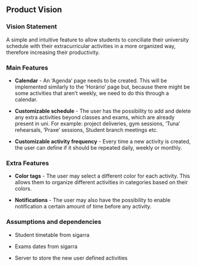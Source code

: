 
## Product Vision

### Vision Statement

A simple and intuitive feature to allow students to conciliate their university schedule with their extracurricular activities in a more organized way, therefore increasing their productivity.

### Main Features
- **Calendar** - An ‘Agenda’ page needs to be created. This will be implemented similarly to the ‘Horário’ page but, because there might be some activities that aren’t weekly, we need to do this through a calendar.


- **Customizable schedule** - The user has the possibility to add and delete any extra activities beyond classes and exams, which are already present in uni. For example: project deliveries, gym sessions, ‘Tuna’ rehearsals, ‘Praxe’ sessions, Student branch meetings etc.
 

- **Customizable activity frequency** - Every time a new activity is created, the user can define if it should be repeated daily, weekly or monthly.

### Extra Features
- **Color tags** - The user may select a different color for each activity. This allows them to organize different activities in categories based on their colors.
 

- **Notifications** - The user may also have the possibility to enable notification a certain amount of time before any activity.

### Assumptions and dependencies
- Student timetable from sigarra


- Exams dates from sigarra


- Server to store the new user defined activities
